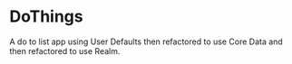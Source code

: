 # DoThings

A do to list app using User Defaults then refactored to use Core Data and then refactored to use Realm.
